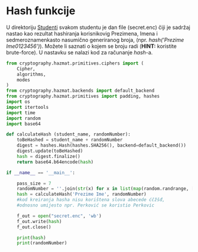 # Hash funkcije 

U direktoriju [Studenti](Studenti) svakom studentu je dan file (secret.enc) čiji je sadržaj nastao kao rezultat hashiranja korisnikovig Prezimena, Imena i sedmeroznamenkasto nasumično generiranog broja, (npr. *hash('Prezime Ime0123456')*). Možete li saznati o kojem se broju radi (**HINT:** koristite brute-force). U nastavku se nalazi kod za računanje *hash*-a.

```python
from cryptography.hazmat.primitives.ciphers import (
    Cipher,
    algorithms,
    modes
)
from cryptography.hazmat.backends import default_backend
from cryptography.hazmat.primitives import padding, hashes
import os
import itertools
import time
import random
import base64

def calculateHash (student_name, randomNumber):
	toBeHashed = student_name + randomNumber
	digest = hashes.Hash(hashes.SHA256(), backend=default_backend())
	digest.update(toBeHashed)
	hash = digest.finalize()
	return base64.b64encode(hash)

if __name__ == '__main__':

	pass_size = 7
	randomNumber = ''.join(str(x) for x in list(map(random.randrange, [10]*pass_size)))
	hash = calculateHash('Prezime Ime', randomNumber)
	#kod kreiranja hasha nisu korištena slova abecede ćčžšđ,
	#odnosno umijesto npr. Perković se koristio Perkovic

	f_out = open("secret.enc", 'wb')
	f_out.write(hash)
	f_out.close()

	print(hash)
	print(randomNumber)
```
